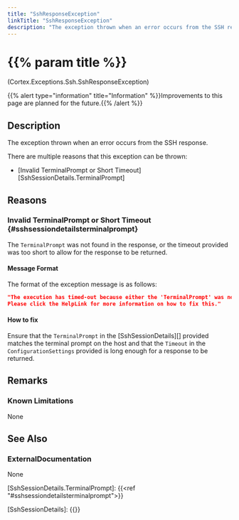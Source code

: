 ```yaml
---
title: "SshResponseException"
linkTitle: "SshResponseException"
description: "The exception thrown when an error occurs from the SSH response."
---
```


# {{% param title %}}

<p class="namespace">(Cortex.Exceptions.Ssh.SshResponseException)</p>
{{% alert type="information" title="Information" %}}Improvements to this page are planned for the future.{{% /alert %}}

## Description

The exception thrown when an error occurs from the SSH response.

There are multiple reasons that this exception can be thrown:

* [Invalid TerminalPrompt or Short Timeout][SshSessionDetails.TerminalPrompt]

## Reasons

### Invalid TerminalPrompt or Short Timeout {#sshsessiondetailsterminalprompt}

The `TerminalPrompt` was not found in the response, or the timeout provided was too short to allow for the response to be returned.

#### Message Format

The format of the exception message is as follows:

```json
"The execution has timed-out because either the 'TerminalPrompt' was not found in the response or the timeout was too short to allow for the response to be returned.
Please click the HelpLink for more information on how to fix this."
```

#### How to fix

Ensure that the `TerminalPrompt` in the [SshSessionDetails][] provided matches the terminal prompt on the host and that the `Timeout` in the `ConfigurationSettings` provided is long enough for a response to be returned.

## Remarks

### Known Limitations

None

## See Also

### ExternalDocumentation

None

[SshSessionDetails.TerminalPrompt]: {{<ref "#sshsessiondetailsterminalprompt">}}

[SshSessionDetails]: {{<url path="Cortex.Reference.DataTypes.Ssh.SshSessionDetails.MainDoc">}}
